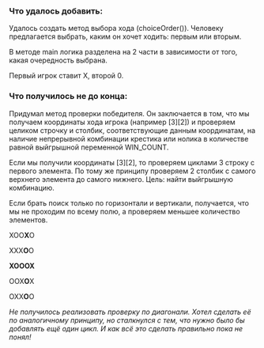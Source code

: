 ### Что удалось добавить: 
Удалось создать метод выбора хода (choiceOrder()). Человеку предлагается выбрать, каким он хочет ходить: первым или вторым.

В методе main логика разделена на 2 части в зависимости от того, какая очередность выбрана.

Первый игрок ставит X, второй 0.

### Что получилось не до конца:
Придумал метод проверки победителя. Он заключается в том, что мы получаем координаты хода игрока (например [3][2]) и проверяем целиком строчку и столбик, соответствующие данным координатам, на наличие непрерывной комбинации крестика или нолика в количестве равной выйгрышной переменной WIN_COUNT.

Если мы получили координаты [3][2], то проверяем циклами 3 строку с первого элемента. По тому же принципу проверяем 2 столбик с самого верхнего элемента до самого нижнего. Цель: найти выйгрышную комбинацию.

Если брать поиск только по горизонтали и вертикали, получается, что мы не проходим по всему полю, а проверяем меньшее количество элементов. 

XOO**X**O

XXX**O**O

**XOOOX**

OOX**O**X

OXX**O**O

*Не получилось реализовать проверку по диагонали. Хотел сделать её по аналогичному принципу, но сталкнулся с тем, что нужно было бы добавлять ещё один цикл. И как всё это сделать правильно пока не понял!*